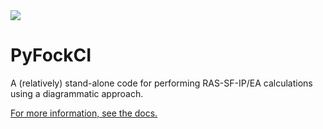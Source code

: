 
<img src = "https://travis-ci.com/shannonhouck/sf-ip-ea.svg?token=yXoAYb1Qe6BWq8AUXzXG&branch=master">

# PyFockCI
A (relatively) stand-alone code for performing RAS-SF-IP/EA calculations using a diagrammatic approach.

<a href="https://shannonhouck.github.io/PyFockCI/build/index.html">For more information, see the docs.</a>

